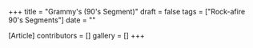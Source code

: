 +++
title = "Grammy's (90's Segment)"
draft = false
tags = ["Rock-afire 90's Segments"]
date = ""

[Article]
contributors = []
gallery = []
+++